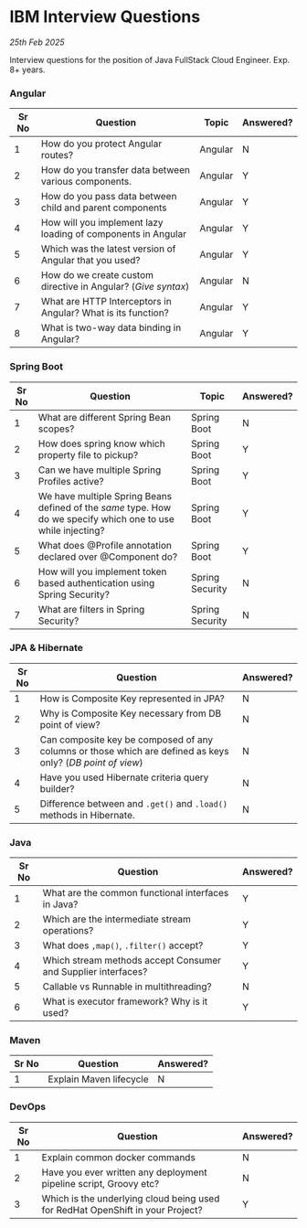 # IBM Interview Questions
_25th Feb 2025_

Interview questions for the position of Java FullStack Cloud Engineer. Exp. 8+ years.

### Angular

| Sr No | Question | Topic | Answered? |
|-------|----------|-------|-----------|
| 1 | How do you protect Angular routes? | Angular | N |
| 2 | How do you transfer data between various components. | Angular | Y |
| 3 | How do you pass data between child and parent components | Angular | Y |
| 4 | How will you implement lazy loading of components in Angular | Angular | Y |
| 5 | Which was the latest version of Angular that you used? | Angular | Y |
| 6 | How do we create custom directive in Angular? (_Give syntax_) | Angular | N | 
| 7 | What are HTTP Interceptors in Angular? What is its function? | Angular | Y |
| 8 | What is two-way data binding in Angular? | Angular | Y |

### Spring Boot

| Sr No | Question | Topic | Answered? |
|-------|----------|-------|-----------|
| 1 | What are different Spring Bean scopes?| Spring Boot | N |
| 2 | How does spring know which property file to pickup? | Spring Boot | Y |
| 3 | Can we have multiple Spring Profiles active? | Spring Boot | Y |
| 4 | We have multiple Spring Beans defined of the _same_ type. How do we specify which one to use while injecting?  | Spring Boot | Y |
| 5 | What does @Profile annotation declared over @Component do? | Spring Boot | Y |
| 6 | How will you implement token based authentication using Spring Security? | Spring Security | N |
| 7 | What are filters in Spring Security? | Spring Security | N |

### JPA & Hibernate

| Sr No | Question | Answered? |
|-------|----------|-----------|
| 1 | How is Composite Key represented in JPA? | N |
| 2 |  Why is Composite Key necessary from DB point of view? | N |
| 3 | Can composite key be composed of any columns or those which are defined as keys only? (_DB point of view_) | N |
|4| Have you used Hibernate criteria query builder? | N |
|5| Difference between and `.get()` and `.load()` methods in Hibernate. | N |

### Java 

| Sr No | Question | Answered? |
|-------|----------|-----------|
| 1 | What are the common functional interfaces in Java? | Y |
| 2 | Which are the intermediate stream operations? | Y |
| 3 | What does `,map()`, `.filter()` accept? | Y |
| 4 | Which stream methods accept Consumer and Supplier interfaces? | Y |
| 5 | Callable vs Runnable in multithreading? | N |
| 6 | What is executor framework? Why is it used? | Y |

### Maven

| Sr No | Question | Answered? |
|-------|----------|-----------|
| 1 | Explain Maven lifecycle | N | 


### DevOps

| Sr No | Question | Answered? |
|-------|----------|-----------|
| 1 | Explain common docker commands | N |
| 2 | Have you ever written any deployment pipeline script, Groovy etc? | N |
| 3 | Which is the underlying cloud being used for RedHat OpenShift in your Project? | Y |





